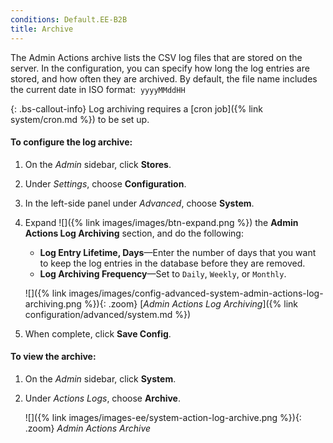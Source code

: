 ```yaml
---
conditions: Default.EE-B2B
title: Archive
---
```


The Admin Actions archive lists the CSV log files that are stored on the server. In the configuration, you can specify how long the log entries are stored, and how often they are archived. By default, the file name includes the current date in ISO format:  `yyyyMMddHH`

{: .bs-callout-info}
Log archiving requires a [cron job]({% link system/cron.md %}) to be set up.

#### To configure the log archive:

1.  On the _Admin_ sidebar, click **Stores**.

1.  Under _Settings_, choose **Configuration**.

1.  In the left-side panel under _Advanced_, choose **System**.

1.  Expand ![]({% link images/images/btn-expand.png %}) the **Admin Actions Log Archiving** section, and do the following:

    -  **Log Entry Lifetime, Days**—Enter the number of days that you want to keep the log entries in the database before they are removed.
    -  **Log Archiving Frequency**—Set to `Daily`, `Weekly`, or `Monthly`.

    ![]({% link images/images/config-advanced-system-admin-actions-log-archiving.png %}){: .zoom}
    [_Admin Actions Log Archiving_]({% link configuration/advanced/system.md %})

1.  When complete, click **Save Config**.

#### To view the archive:

1.  On the _Admin_ sidebar, click **System**.

1.  Under _Actions Logs_, choose **Archive**.

    ![]({% link images/images-ee/system-action-log-archive.png %}){: .zoom}
    _Admin Actions Archive_
